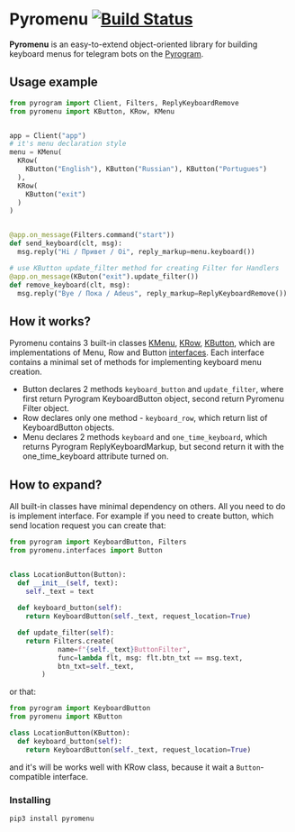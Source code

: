 # Pyromenu [![Build Status](https://travis-ci.com/IlhomBahoraliev/pyromenu.svg?branch=master)](https://travis-ci.com/IlhomBahoraliev/pyromenu)
**Pyromenu** is an easy-to-extend object-oriented library for building keyboard menus for telegram bots on the [Pyrogram](https://github.com/pyrogram/pyrogram).
## Usage example
``` python
from pyrogram import Client, Filters, ReplyKeyboardRemove
from pyromenu import KButton, KRow, KMenu


app = Client("app")
# it's menu declaration style
menu = KMenu(
  KRow(
    KButton("English"), KButton("Russian"), KButton("Portugues")
  ),
  KRow(
    KButton("exit")
  )
)


@app.on_message(Filters.command("start"))
def send_keyboard(clt, msg):
  msg.reply("Hi / Привет / Oi", reply_markup=menu.keyboard())

# use KButton update_filter method for creating Filter for Handlers
@app.on_message(KButon("exit").update_filter())
def remove_keyboard(clt, msg):
  msg.reply("Bye / Пока / Adeus", reply_markup=ReplyKeyboardRemove())
```
## How it works?
Pyromenu contains 3 built-in classes [KMenu](https://github.com/IlhomBahoraliev/pyromenu/blob/master/pyromenu/kmenu.py), [KRow](https://github.com/IlhomBahoraliev/pyromenu/blob/master/pyromenu/krow.py), [KButton](https://github.com/IlhomBahoraliev/pyromenu/blob/master/pyromenu/kbutton.py), which are implementations of Menu, Row and Button [interfaces](https://github.com/IlhomBahoraliev/pyromenu/blob/master/pyromenu/abc). Each interface contains a minimal set of methods for implementing keyboard menu creation.
- Button declares 2 methods `keyboard_button` and `update_filter`, where first return Pyrogram KeyboardButton object, second return Pyromenu Filter object.
- Row declares only one method - `keyboard_row`, which return list of KeyboardButton objects.
- Menu declares 2 methods `keyboard` and `one_time_keyboard`, which returns Pyrogram ReplyKeyboardMarkup, but second return it with the one_time_keyboard attribute turned on.

## How to expand?
All built-in classes have minimal dependency on others. All you need to do is implement interface. For example if you need to create button, which send location request you can create that:
``` python
from pyrogram import KeyboardButton, Filters
from pyromenu.interfaces import Button


class LocationButton(Button):
  def __init__(self, text):
    self._text = text
  
  def keyboard_button(self):
    return KeyboardButton(self._text, request_location=True)

  def update_filter(self):
    return Filters.create(
            name=f"{self._text}ButtonFilter",
            func=lambda flt, msg: flt.btn_txt == msg.text,
            btn_txt=self._text,
        )
```
or that:
``` python
from pyrogram import KeyboardButton
from pyromenu import KButton

class LocationButton(KButton):
  def keyboard_button(self):
    return KeyboardButton(self._text, request_location=True)
```
and it's will be works well with KRow class, because it wait a `Button`-compatible interface.


### Installing
```bash
pip3 install pyromenu
```
